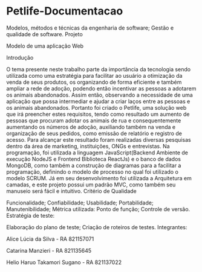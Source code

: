 # Petlife-Documentacao

Modelos, métodos e técnicas da engenharia de software;
Gestão e qualidade de software.
Projeto

Modelo de uma aplicação Web

Introdução

O tema presente neste trabalho parte da importância da tecnologia sendo utilizada como uma estratégia para facilitar ao usuário a otimização da venda de seus produtos, os organizando de forma eficiente e também ampliar a rede de adoção, podendo então incentivar as pessoas a adotarem os animais abandonados. Assim então, observando a necessidade de uma aplicação que possa intermediar e ajudar a criar laços entre as pessoas e os animais abandonados. Portanto foi criado o Petlife, uma solução web que irá preencher estes requisitos, tendo como resultado um aumento de pessoas que procuram adotar os animais de rua e consequentemente aumentando os números de adoção, auxiliando também na venda e organização de seus pedidos, como emissão de relatório e registro de acesso. Para alcançar este resultado foram realizadas diversas pesquisas dentro da área de marketing, instituições, ONGs e entrevistas. Na programação, foi utilizada a linguagem JavaScript(Backend Ambiente de execução NodeJS e Frontend Biblioteca ReactJs) e o banco de dados MongoDB, como também a construção de diagramas para a facilitar a programação, definindo o modelo de processo no qual foi utilizado o modelo SCRUM. Já em seu desenvolvimento foi utilizada a Arquitetura em camadas, e este projeto possui um padrão MVC, como também seu manuseio será fácil e intuitivo.
Critério de Qualidade

Funcionalidade;
Confiabilidade;
Usabilidade;
Portabilidade;
Manutenibilidade;
Métrica utilizada: Ponto de função;
Controle de versão.
Estratégia de teste:

Elaboração do plano de teste;
Criação de roteiros de testes.
Integrantes:

Alice Lúcia da Silva - RA 821157071

Catarina Manzieri - RA 821135645

Helio Haruo Takamori Sugano - RA 821137022
